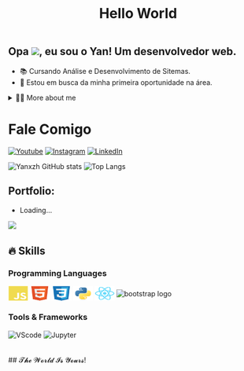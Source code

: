 <!--título-->
<div id="user-content-toc">
  <ul align="center">
    <summary><h1 style="display: inline-block">Hello World</h1></summary>
</div>

<!-- Presentation -->
<p>
<h2> Opa <img src="https://emojis.slackmojis.com/emojis/images/1577305505/7373/hand_wave.gif?1577305505" width="50" />, eu sou o Yan! Um desenvolvedor web. </h2>  

  - 📚 Cursando Análise e Desenvolvimento de Sitemas.
  - 🔭 Estou em busca da minha primeira oportunidade na área. 
</p><!-- Dropdown -->
<details>
  <summary>👨‍💻 More about me</summary>

  - 💬Tenho 19 anos e atualmente moro no Brasil. Tenho um inglês básico e tenho experiência com SQL, Javascript, Análise de Dados. Tenho facilidade com computadores desde novo. E também sempre fui muito interessado o que me ajudou a desenvolver habilidades importantes como proatividade, criatividade, comunicação, marketing, capacidade analítica, gestão de comunidades e mídias sociais.
   <p></p>
  - ⚡ Gosto de ouvir musica, seja antiga ou atual, ler mangá ou quadrinhos, além de assistir filmes e jogar! Acredito que nossos interesses pessoais contribuem para uma percepção mais apurada das coisas e para a resolução de problemas. 
    ></p>
</details>

<!-- Links -->
# Fale Comigo
[![Youtube](https://img.shields.io/badge/YouTube-FF0000?style=for-the-badge&logo=youtube&logoColor=white)]()
[![Instagram](https://img.shields.io/badge/Instagram-E4405F?style=for-the-badge&logo=instagram&logoColor=white)](https://www.instagram.com/yanxzh/)
[![LinkedIn](https://img.shields.io/badge/LinkedIn-0077B5?style=for-the-badge&logo=linkedin&logoColor=white)](https://www.linkedin.com/in/yan-martins-925216249/)


<!-- GithubStats -->
![ Yanxzh GitHub stats](https://github-readme-stats.vercel.app/api?username=yanxzhh&theme=midnight-purple&show_icons=true)
![Top Langs](https://github-readme-stats.vercel.app/api/top-langs/?username=yanxzhh&hidetheme=midnight-purple&show_progress=true)

<!-- Portfolio -->
## Portfolio:
- Loading...

<!-- GIF -->
<p align="left">
 <img src="https://64.media.tumblr.com/cad6d25d7e859f91d586bc08b93d0680/6138c75039bd424c-a7/s540x810/3cb85df6755edb3d2e8bd7601372a57c189b0c34.gif"></img>
</p>

## 🔥 Skills
<!-- Skills: Programming Languages -->
  <div style="flex-basis: 48%;">
    <h3>Programming Languages</h3>
    <img align="center" alt="Js" height="30" width="40" src="https://raw.githubusercontent.com/devicons/devicon/master/icons/javascript/javascript-plain.svg">
    <img align="center" alt="HTML" height="30" width="40" src="https://raw.githubusercontent.com/devicons/devicon/master/icons/html5/html5-original.svg">
    <img align="center" alt="CSS" height="30" width="40" src="https://raw.githubusercontent.com/devicons/devicon/master/icons/css3/css3-original.svg">
    <img align="center" alt="Python" height="30" width="40" src="https://raw.githubusercontent.com/devicons/devicon/master/icons/python/python-original.svg">
    <img align="center" alt="React" height="30" width="40" src="https://raw.githubusercontent.com/devicons/devicon/master/icons/react/react-original.svg">
    <img src="https://cdn.jsdelivr.net/gh/devicons/devicon/icons/bootstrap/bootstrap-original.svg" height="30" align="center" width="40" alt="bootstrap logo">
  </div>
  
  <!-- Skills: Tools & Frameworks -->
  <div style="flex-basis: 48%;">
    <h3>Tools & Frameworks</h3>
    <img align="center" alt="VScode" height="30" width="40" src="https://cdn.jsdelivr.net/gh/devicons/devicon/icons/vscode/vscode-original.svg">
    <img align="center" alt="Jupyter" height="30" width="40" src="https://cdn.jsdelivr.net/gh/devicons/devicon/icons/jupyter/jupyter-original.svg">
  </div>
   <br> </br>
 ##                                                       𝓣𝓱𝓮 𝓦𝓸𝓻𝓵𝓭 𝓘𝓼 𝓨𝓸𝓾𝓻𝓼!

  
